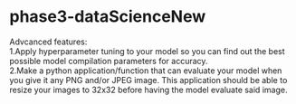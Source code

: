 # phase3-dataScienceNew
Advcanced features:<br>
1.Apply hyperparameter tuning to your model so you can find out the best possible model compilation parameters for accuracy.
<br>
2.Make a python application/function that can evaluate your model when you give it any PNG and/or JPEG image. This application should be able to resize your images to 32x32 before having the model evaluate said image.
